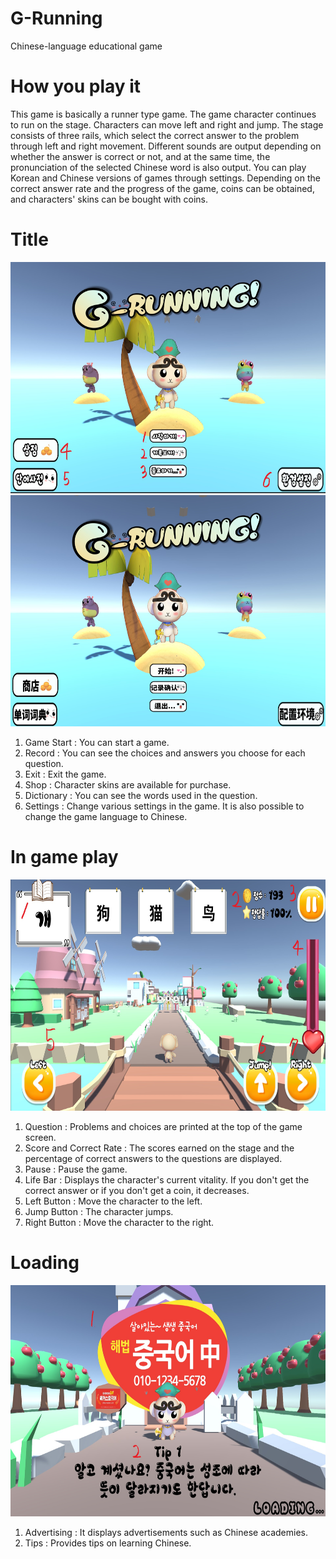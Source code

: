# G-Running
Chinese-language educational game

# How you play it
This game is basically a runner type game. The game character continues to run on the stage. Characters can move left and right and jump. The stage consists of three rails, which select the correct answer to the problem through left and right movement. Different sounds are output depending on whether the answer is correct or not, and at the same time, the pronunciation of the selected Chinese word is also output. You can play Korean and Chinese versions of games through settings. Depending on the correct answer rate and the progress of the game, coins can be obtained, and characters' skins can be bought with coins.

# Title

<img src="ImageFiles/title.jpg"  width="700" height="370">

<img src="ImageFiles/title swap.jpg"  width="700" height="370">

1. Game Start : You can start a game.
2. Record : You can see the choices and answers you choose for each question.
3. Exit : Exit the game.
4. Shop : Character skins are available for purchase.
5. Dictionary : You can see the words used in the question.
6. Settings : Change various settings in the game. It is also possible to change the game language to Chinese.

# In game play

<img src="ImageFiles/ingame.jpg"  width="700" height="370">

1. Question : Problems and choices are printed at the top of the game screen.
2. Score and Correct Rate : The scores earned on the stage and the percentage of correct answers to the questions are displayed.
3. Pause : Pause the game.
4. Life Bar : Displays the character's current vitality. If you don't get the correct answer or if you don't get a coin, it decreases.
5. Left Button : Move the character to the left.
6. Jump Button : The character jumps.
7. Right Button : Move the character to the right.

# Loading
 
 <img src="ImageFiles/loading.jpg"  width="700" height="370">
 
 1. Advertising : It displays advertisements such as Chinese academies.
 2. Tips : Provides tips on learning Chinese.
